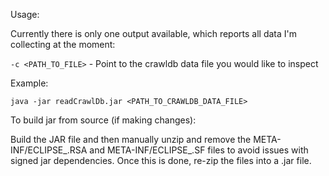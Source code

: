 Usage:

Currently there is only one output available, which reports all data I'm collecting at the moment:

`-c <PATH_TO_FILE>` - Point to the crawldb data file you would like to inspect

Example:

`java -jar readCrawlDb.jar <PATH_TO_CRAWLDB_DATA_FILE>`

To build jar from source (if making changes):

Build the JAR file and then manually unzip and remove the META-INF/ECLIPSE_.RSA and META-INF/ECLIPSE_.SF files to avoid issues with signed jar dependencies. Once this is done, re-zip the files into a .jar file.
